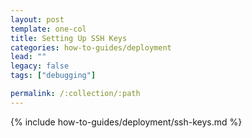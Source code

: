 ```yaml
---
layout: post
template: one-col
title: Setting Up SSH Keys
categories: how-to-guides/deployment
lead: ""
legacy: false
tags: ["debugging"]

permalink: /:collection/:path
---
```

{% include how-to-guides/deployment/ssh-keys.md %}